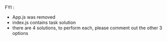 FYI :
- App.js was removed
- index.js contains task solution
- there are 4 solutions, to perform each, please comment out the other 3 options
